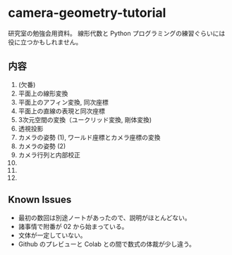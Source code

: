 # camera-geometry-tutorial

研究室の勉強会用資料。
線形代数と Python プログラミングの練習ぐらいには役に立つかもしれません。

## 内容

01. (欠番)
02. 平面上の線形変換
03. 平面上のアフィン変換, 同次座標
04. 平面上の直線の表現と同次座標
05. 3次元空間の変換（ユークリッド変換, 剛体変換)
06. 透視投影
07. カメラの姿勢 (1), ワールド座標とカメラ座標の変換
08. カメラの姿勢 (2)
09. カメラ行列と内部校正
10. 
11.
12.

## Known Issues
* 最初の数回は別途ノートがあったので、説明がほとんどない。
* 諸事情で附番が 02 から始まっている。
* 文体が一定していない。
* Github のプレビューと Colab との間で数式の体裁が少し違う。
